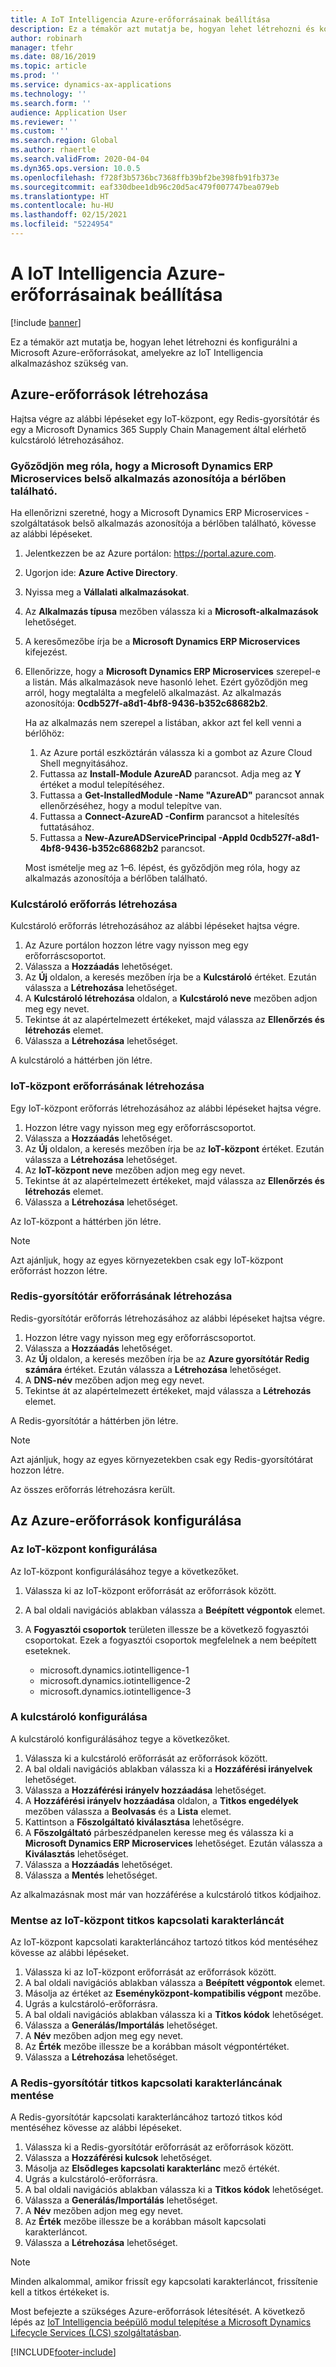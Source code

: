 ```yaml
---
title: A IoT Intelligencia Azure-erőforrásainak beállítása
description: Ez a témakör azt mutatja be, hogyan lehet létrehozni és konfigurálni a Microsoft Azure-erőforrásokat, amelyekre az IoT Intelligencia alkalmazáshoz szükség van.
author: robinarh
manager: tfehr
ms.date: 08/16/2019
ms.topic: article
ms.prod: ''
ms.service: dynamics-ax-applications
ms.technology: ''
ms.search.form: ''
audience: Application User
ms.reviewer: ''
ms.custom: ''
ms.search.region: Global
ms.author: rhaertle
ms.search.validFrom: 2020-04-04
ms.dyn365.ops.version: 10.0.5
ms.openlocfilehash: f728f3b5736bc7368ffb39bf2be398fb91fb373e
ms.sourcegitcommit: eaf330dbee1db96c20d5ac479f007747bea079eb
ms.translationtype: HT
ms.contentlocale: hu-HU
ms.lasthandoff: 02/15/2021
ms.locfileid: "5224954"
---
```

# <a name="set-up-azure-resources-for-iot-intelligence"></a>A IoT Intelligencia Azure-erőforrásainak beállítása

[!include [banner](../../includes/banner.md)]

Ez a témakör azt mutatja be, hogyan lehet létrehozni és konfigurálni a Microsoft Azure-erőforrásokat, amelyekre az IoT Intelligencia alkalmazáshoz szükség van.

## <a name="create-azure-resources"></a>Azure-erőforrások létrehozása

Hajtsa végre az alábbi lépéseket egy IoT-központ, egy Redis-gyorsítótár és egy a Microsoft Dynamics 365 Supply Chain Management által elérhető kulcstároló létrehozásához.

### <a name="verify-that-the-microsoft-dynamics-erp-microservices-first-party-app-id-is-in-your-tenant"></a>Győződjön meg róla, hogy a Microsoft Dynamics ERP Microservices belső alkalmazás azonosítója a bérlőben található.

Ha ellenőrizni szeretné, hogy a Microsoft Dynamics ERP Microservices -szolgáltatások belső alkalmazás azonosítója a bérlőben található, kövesse az alábbi lépéseket.

1. Jelentkezzen be az Azure portálon: <https://portal.azure.com>.
2. Ugorjon ide: **Azure Active Directory**.
3. Nyissa meg a **Vállalati alkalmazásokat**.
4. Az **Alkalmazás típusa** mezőben válassza ki a **Microsoft-alkalmazások** lehetőséget.
5. A keresőmezőbe írja be a **Microsoft Dynamics ERP Microservices** kifejezést.
6. Ellenőrizze, hogy a **Microsoft Dynamics ERP Microservices** szerepel-e a listán. Más alkalmazások neve hasonló lehet. Ezért győződjön meg arról, hogy megtalálta a megfelelő alkalmazást. Az alkalmazás azonosítója: **0cdb527f-a8d1-4bf8-9436-b352c68682b2**.

    Ha az alkalmazás nem szerepel a listában, akkor azt fel kell venni a bérlőhöz:

    1. Az Azure portál eszköztárán válassza ki a gombot az Azure Cloud Shell megnyitásához.
    2. Futtassa az **Install-Module AzureAD** parancsot. Adja meg az **Y** értéket a modul telepítéséhez.
    3. Futtassa a **Get-InstalledModule -Name "AzureAD"** parancsot annak ellenőrzéséhez, hogy a modul telepítve van.
    4. Futtassa a **Connect-AzureAD -Confirm** parancsot a hitelesítés futtatásához.
    5. Futtassa a **New-AzureADServicePrincipal -AppId 0cdb527f-a8d1-4bf8-9436-b352c68682b2** parancsot.

    Most ismételje meg az 1–6. lépést, és győződjön meg róla, hogy az alkalmazás azonosítója a bérlőben található.

### <a name="create-a-key-vault-resource"></a>Kulcstároló erőforrás létrehozása

Kulcstároló erőforrás létrehozásához az alábbi lépéseket hajtsa végre.

1. Az Azure portálon hozzon létre vagy nyisson meg egy erőforráscsoportot.
2. Válassza a **Hozzáadás** lehetőséget.
3. Az **Új** oldalon, a keresés mezőben írja be a **Kulcstároló** értéket. Ezután válassza a **Létrehozása** lehetőséget.
4. A **Kulcstároló létrehozása** oldalon, a **Kulcstároló neve** mezőben adjon meg egy nevet.
5. Tekintse át az alapértelmezett értékeket, majd válassza az **Ellenőrzés és létrehozás** elemet.
6. Válassza a **Létrehozása** lehetőséget.

A kulcstároló a háttérben jön létre.

### <a name="create-an-iot-hub-resource"></a>IoT-központ erőforrásának létrehozása

Egy IoT-központ erőforrás létrehozásához az alábbi lépéseket hajtsa végre.

1. Hozzon létre vagy nyisson meg egy erőforráscsoportot.
2. Válassza a **Hozzáadás** lehetőséget.
3. Az **Új** oldalon, a keresés mezőben írja be az **IoT-központ** értéket. Ezután válassza a **Létrehozása** lehetőséget.
4. Az **IoT-központ neve** mezőben adjon meg egy nevet.
5. Tekintse át az alapértelmezett értékeket, majd válassza az **Ellenőrzés és létrehozás** elemet.
6. Válassza a **Létrehozása** lehetőséget.

Az IoT-központ a háttérben jön létre.

> [!NOTE]
> Azt ajánljuk, hogy az egyes környezetekben csak egy IoT-központ erőforrást hozzon létre.

### <a name="create-a-redis-cache-resource"></a>Redis-gyorsítótár erőforrásának létrehozása

Redis-gyorsítótár erőforrás létrehozásához az alábbi lépéseket hajtsa végre.

1. Hozzon létre vagy nyisson meg egy erőforráscsoportot.
2. Válassza a **Hozzáadás** lehetőséget.
3. Az **Új** oldalon, a keresés mezőben írja be az **Azure gyorsítótár Redig számára** értéket. Ezután válassza a **Létrehozása** lehetőséget.
4. A **DNS-név** mezőben adjon meg egy nevet.
5. Tekintse át az alapértelmezett értékeket, majd válassza a **Létrehozás** elemet.

A Redis-gyorsítótár a háttérben jön létre.

> [!NOTE]
> Azt ajánljuk, hogy az egyes környezetekben csak egy Redis-gyorsítótárat hozzon létre.

Az összes erőforrás létrehozásra került.

## <a name="configure-the-azure-resources"></a>Az Azure-erőforrások konfigurálása

### <a name="configure-the-iot-hub"></a>Az IoT-központ konfigurálása

Az IoT-központ konfigurálásához tegye a következőket.

1. Válassza ki az IoT-központ erőforrását az erőforrások között.
2. A bal oldali navigációs ablakban válassza a **Beépített végpontok** elemet.
3. A **Fogyasztói csoportok** területen illessze be a következő fogyasztói csoportokat. Ezek a fogyasztói csoportok megfelelnek a nem beépített eseteknek.

    + microsoft.dynamics.iotintelligence-1
    + microsoft.dynamics.iotintelligence-2
    + microsoft.dynamics.iotintelligence-3

### <a name="configure-the-key-vault"></a>A kulcstároló konfigurálása

A kulcstároló konfigurálásához tegye a következőket.

1. Válassza ki a kulcstároló erőforrását az erőforrások között.
2. A bal oldali navigációs ablakban válassza ki a **Hozzáférési irányelvek** lehetőséget.
3. Válassza a **Hozzáférési irányelv hozzáadása** lehetőséget.
4. A **Hozzáférési irányelv hozzáadása** oldalon, a **Titkos engedélyek** mezőben válassza a **Beolvasás** és a **Lista** elemet.
5. Kattintson a **Főszolgáltató kiválasztása** lehetőségre.
6. A **Főszolgáltató** párbeszédpanelen keresse meg és válassza ki a **Microsoft Dynamics ERP Microservices** lehetőséget. Ezután válassza a **Kiválasztás** lehetőséget.
7. Válassza a **Hozzáadás** lehetőséget.
8. Válassza a **Mentés** lehetőséget.

Az alkalmazásnak most már van hozzáférése a kulcstároló titkos kódjaihoz.

### <a name="save-the-iot-hub-connection-string-secret"></a>Mentse az IoT-központ titkos kapcsolati karakterláncát

Az IoT-központ kapcsolati karakterláncához tartozó titkos kód mentéséhez kövesse az alábbi lépéseket.

1. Válassza ki az IoT-központ erőforrását az erőforrások között.
2. A bal oldali navigációs ablakban válassza a **Beépített végpontok** elemet.
3. Másolja az értéket az **Eseményközpont-kompatibilis végpont** mezőbe.
4. Ugrás a kulcstároló-erőforrásra.
5. A bal oldali navigációs ablakban válassza ki a **Titkos kódok** lehetőséget.
6. Válassza a **Generálás/Importálás** lehetőséget.
7. A **Név** mezőben adjon meg egy nevet.
8. Az **Érték** mezőbe illessze be a korábban másolt végpontértéket.
9. Válassza a **Létrehozása** lehetőséget.

### <a name="save-the-redis-cache-connection-string-secret"></a>A Redis-gyorsítótár titkos kapcsolati karakterláncának mentése

A Redis-gyorsítótár kapcsolati karakterláncához tartozó titkos kód mentéséhez kövesse az alábbi lépéseket.

1. Válassza ki a Redis-gyorsítótár erőforrását az erőforrások között.
2. Válassza a **Hozzáférési kulcsok** lehetőséget.
3. Másolja az **Elsődleges kapcsolati karakterlánc** mező értékét.
4. Ugrás a kulcstároló-erőforrásra.
5. A bal oldali navigációs ablakban válassza ki a **Titkos kódok** lehetőséget.
6. Válassza a **Generálás/Importálás** lehetőséget.
7. A **Név** mezőben adjon meg egy nevet.
8. Az **Érték** mezőbe illessze be a korábban másolt kapcsolati karakterláncot.
9. Válassza a **Létrehozása** lehetőséget.

> [!NOTE]
> Minden alkalommal, amikor frissít egy kapcsolati karakterláncot, frissítenie kell a titkos értékeket is.

Most befejezte a szükséges Azure-erőforrások létesítését. A következő lépés az [IoT Intelligencia beépülő modul telepítése a Microsoft Dynamics Lifecycle Services (LCS) szolgáltatásban](iot-lcs-setup.md).


[!INCLUDE[footer-include](../../includes/footer-banner.md)]